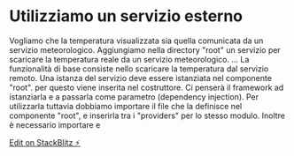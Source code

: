 # Utilizziamo un servizio esterno

Vogliamo che la temperatura visualizzata sia quella comunicata da un servizio meteorologico.
Aggiungiamo nella directory "root" un servizio per scaricare la temperatura reale da un servizio meteorologico. ... La funzionalità di base consiste nello scaricare la temperatura dal servizio remoto.
Una istanza del servizio deve essere istanziata nel componente "root". per questo viene inserita nel costruttore. Ci penserà il framework ad istanziarla e a passarla come parametro (dependency injection).
Per utilizzarla tuttavia dobbiamo importare il file che la definisce nel componente "root", e inserirla tra i "providers" per lo stesso modulo.
Inoltre è necessario importare e 

[Edit on StackBlitz ⚡️](https://stackblitz.com/edit/angular-2wtzrm)
